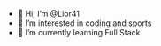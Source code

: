 - 👋 Hi, I’m @Lior41
- 👀 I’m interested in coding and sports
- 🌱 I’m currently learning Full Stack 

<!---
Lior41/Lior41 is a ✨ special ✨ repository because its `README.md` (this file) appears on your GitHub profile.
You can click the Preview link to take a look at your changes.
--->
